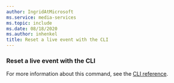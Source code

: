 ```yaml
---
author: IngridAtMicrosoft
ms.service: media-services
ms.topic: include
ms.date: 08/18/2020
ms.author: inhenkel
title: Reset a live event with the CLI
---
```


### Reset a live event with the CLI

For more information about this command, see the [CLI reference](/cli/azure/ams/live-event?view=azure-cli-latest&preserve-view=true#az-ams-live-event-reset).
